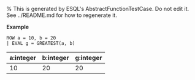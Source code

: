 % This is generated by ESQL's AbstractFunctionTestCase. Do not edit it. See ../README.md for how to regenerate it.

**Example**

```esql
ROW a = 10, b = 20
| EVAL g = GREATEST(a, b)
```

| a:integer | b:integer | g:integer |
| --- | --- | --- |
| 10 | 20 | 20 |


